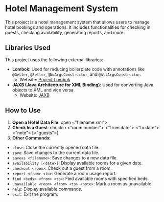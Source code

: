 # Hotel Management System

This project is a hotel management system that allows users to manage hotel bookings and operations. It includes
functionalities for checking in guests, checking availability, generating reports, and more.

## Libraries Used

This project uses the following external libraries:

- **Lombok**: Used for reducing boilerplate code with annotations like `@Getter`, `@Setter`, `@NoArgsConstructor`,
  and `@AllArgsConstructor`.
    - Website: [Project Lombok](https://projectlombok.org/)
- **JAXB (Java Architecture for XML Binding)**: Used for converting Java objects to XML and vice versa.
    - Website: [JAXB](https://javaee.github.io/jaxb-v2/)

## How to Use

1. **Open a Hotel Data File**: open <"filename.xml">
2. **Check In a Guest**: checkin <"room number"> <"from date"> <"to date"> <"note"> [<"guests">]
3. **Other Commands**:

- `close`: Close the currently opened data file.
- `save`: Save changes to the current data file.
- `saveas <filename>`: Save changes to a new data file.
- `availability [<date>]`: Display available rooms for a given date.
- `checkout <room>`: Check out a guest from a room.
- `report <from> <to>`: Generate a room usage report.
- `find <beds> <from> <to>`: Find available rooms with specified beds.
- `unavailable <room> <from> <to> <note>`: Mark a room as unavailable.
- `help`: Display available commands.
- `exit`: Exit the program.

